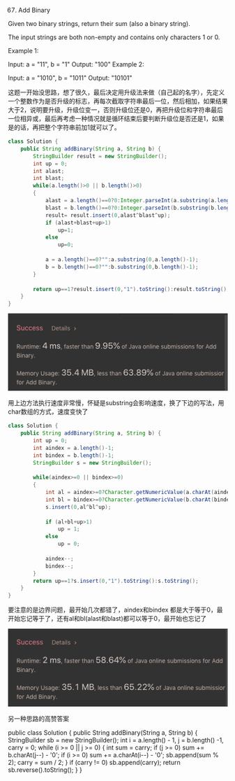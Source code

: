 67. Add Binary

Given two binary strings, return their sum (also a binary string).

The input strings are both non-empty and contains only characters 1 or 0.

Example 1:

Input: a = "11", b = "1"
Output: "100"
Example 2:

Input: a = "1010", b = "1011"
Output: "10101"

这题一开始没思路，想了很久，最后决定用升级法来做（自己起的名字），先定义一个整数作为是否升级的标志，再每次截取字符串最后一位，然后相加，如果结果大于2，说明要升级，升级位变一，否则升级位还是0，再把升级位和字符串最后一位相异或，最后再考虑一种情况就是循环结束后要判断升级位是否还是1，如果是的话，再把整个字符串前加1就可以了。

```java
class Solution {
    public String addBinary(String a, String b) {   
        StringBuilder result = new StringBuilder();
        int up = 0;
        int alast;
        int blast;
        while(a.length()>0 || b.length()>0)
        {
            alast = a.length()==0?0:Integer.parseInt(a.substring(a.length()-1));
            blast = b.length()==0?0:Integer.parseInt(b.substring(b.length()-1));
            result= result.insert(0,alast^blast^up);
            if (alast+blast+up>1)
                up=1;
            else
                up=0;
                      
            a = a.length()==0?"":a.substring(0,a.length()-1);
            b = b.length()==0?"":b.substring(0,b.length()-1);            
        }
        
        return up==1?result.insert(0,"1").toString():result.toString();
    }
}
```
![GitHub Logo](/image/67.png)

用上边方法执行速度非常慢，怀疑是substring会影响速度，换了下边的写法，用char数组的方式，速度变快了

```java
class Solution {
    public String addBinary(String a, String b) {       
        int up = 0;
        int aindex = a.length()-1;
        int bindex = b.length()-1;
        StringBuilder s = new StringBuilder();
        
        while(aindex>=0 || bindex>=0)
        {
            int al = aindex>=0?Character.getNumericValue(a.charAt(aindex)):0;
            int bl = bindex>=0?Character.getNumericValue(b.charAt(bindex)):0;
            s.insert(0,al^bl^up);
            
            if (al+bl+up>1) 
                up = 1;
            else
                up = 0;
            
            aindex--;
            bindex--;
        }
        return up==1?s.insert(0,"1").toString():s.toString();
    }
}
```
要注意的是边界问题，最开始几次都错了，aindex和bindex 都是大于等于0，最开始忘记等于了，还有al和bl(alast和blast)都可以等于0，最开始也忘记了

![GitHub Logo](/image/67.1.png)

另一种思路的高赞答案

public class Solution {
    public String addBinary(String a, String b) {
        StringBuilder sb = new StringBuilder();
        int i = a.length() - 1, j = b.length() -1, carry = 0;
        while (i >= 0 || j >= 0) {
            int sum = carry;
            if (j >= 0) sum += b.charAt(j--) - '0';
            if (i >= 0) sum += a.charAt(i--) - '0';
            sb.append(sum % 2);
            carry = sum / 2;
        }
        if (carry != 0) sb.append(carry);
        return sb.reverse().toString();
    }
}

